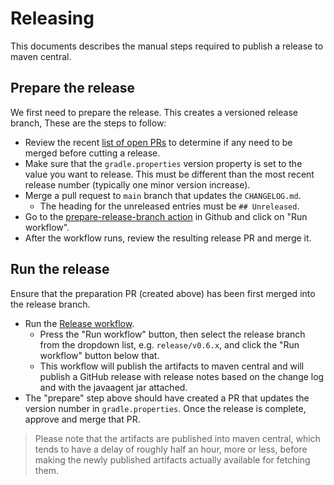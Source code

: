 # Releasing

This documents describes the manual steps required to publish a release to maven central.

## Prepare the release

We first need to prepare the release. This creates a versioned release branch, These are the steps to follow:

- Review the recent [list of open PRs](https://github.com/open-telemetry/opentelemetry-android/pulls) 
  to determine if any need to be merged before cutting a release.
- Make sure that the `gradle.properties` version property is set to the value you want to release. 
  This must be different than the most recent release number (typically one minor version increase).
- Merge a pull request to `main` branch that updates the `CHANGELOG.md`.
  - The heading for the unreleased entries must be `## Unreleased`.
- Go to the 
  [prepare-release-branch action](https://github.com/open-telemetry/opentelemetry-android/actions/workflows/prepare-release-branch.yml)
  in Github and click on "Run workflow".
- After the workflow runs, review the resulting release PR and merge it. 

## Run the release

Ensure that the preparation PR (created above) has been first merged into the release branch.

- Run the [Release workflow](https://github.com/open-telemetry/opentelemetry-android/actions/workflows/release.yml).
  - Press the "Run workflow" button, then select the release branch from the dropdown list,
    e.g. `release/v0.6.x`, and click the "Run workflow" button below that.
  - This workflow will publish the artifacts to maven central and will publish a GitHub release
    with release notes based on the change log and with the javaagent jar attached.
- The "prepare" step above should have created a PR that updates the version number in 
  `gradle.properties`. Once the release is complete, approve and merge that PR.

> Please note that the artifacts are published into maven central, which tends to have a delay of
> roughly half an hour, more or less, before making the newly published artifacts actually available
> for fetching them.
